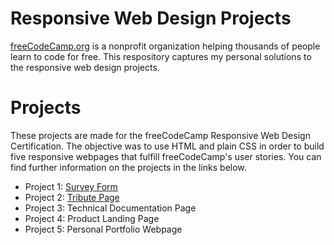 # Responsive Web Design Projects
[freeCodeCamp.org](https://www.freecodecamp.org/) is a nonprofit organization helping thousands of people learn to code for free. This respository captures my personal solutions to the responsive web design projects.

# Projects
These projects are made for the freeCodeCamp Responsive Web Design Certification. The objective was to use HTML and plain CSS in order to build five responsive webpages that fulfill freeCodeCamp's user stories. You can find further information on the projects in the links below.

- Project 1: [Survey Form](https://codepen.io/NguHE/pen/jOvMYKY)
- Project 2: [Tribute Page](https://codepen.io/NguHE/pen/wvEzQMO)
- Project 3: Technical Documentation Page
- Project 4: Product Landing Page
- Project 5: Personal Portfolio Webpage
